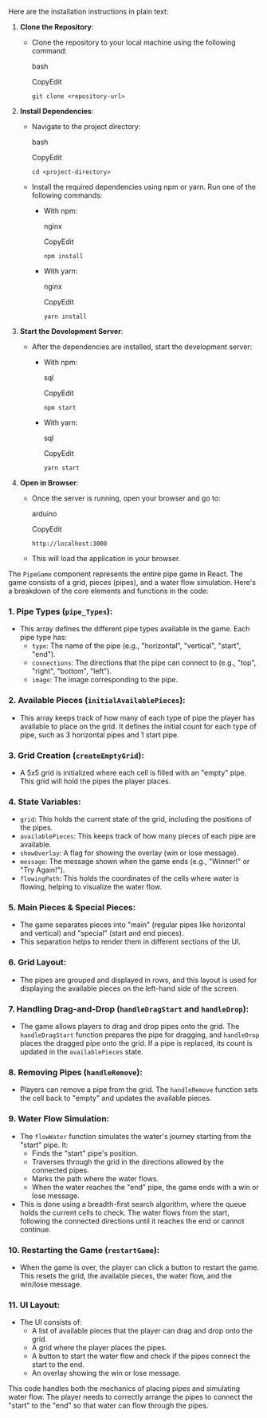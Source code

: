 Here are the installation instructions in plain text:

1.  **Clone the Repository**:

    -   Clone the repository to your local machine using the following command:

        bash

        CopyEdit

        `git clone <repository-url>`

2.  **Install Dependencies**:

    -   Navigate to the project directory:

        bash

        CopyEdit

        `cd <project-directory>`

    -   Install the required dependencies using npm or yarn. Run one of the following commands:
        -   With npm:

            nginx

            CopyEdit

            `npm install`

        -   With yarn:

            nginx

            CopyEdit

            `yarn install`

3.  **Start the Development Server**:

    -   After the dependencies are installed, start the development server:
        -   With npm:

            sql

            CopyEdit

            `npm start`

        -   With yarn:

            sql

            CopyEdit

            `yarn start`

4.  **Open in Browser**:

    -   Once the server is running, open your browser and go to:

        arduino

        CopyEdit

        `http://localhost:3000`

    -   This will load the application in your browser.


The `PipeGame` component represents the entire pipe game in React. The game consists of a grid, pieces (pipes), and a water flow simulation. Here's a breakdown of the core elements and functions in the code:

### 1\. **Pipe Types (`pipe_Types`)**:

-   This array defines the different pipe types available in the game. Each pipe type has:
    -   `type`: The name of the pipe (e.g., "horizontal", "vertical", "start", "end").
    -   `connections`: The directions that the pipe can connect to (e.g., "top", "right", "bottom", "left").
    -   `image`: The image corresponding to the pipe.

### 2\. **Available Pieces (`initialAvailablePieces`)**:

-   This array keeps track of how many of each type of pipe the player has available to place on the grid. It defines the initial count for each type of pipe, such as 3 horizontal pipes and 1 start pipe.

### 3\. **Grid Creation (`createEmptyGrid`)**:

-   A 5x5 grid is initialized where each cell is filled with an "empty" pipe. This grid will hold the pipes the player places.

### 4\. **State Variables**:

-   `grid`: This holds the current state of the grid, including the positions of the pipes.
-   `availablePieces`: This keeps track of how many pieces of each pipe are available.
-   `showOverlay`: A flag for showing the overlay (win or lose message).
-   `message`: The message shown when the game ends (e.g., "Winner!" or "Try Again!").
-   `flowingPath`: This holds the coordinates of the cells where water is flowing, helping to visualize the water flow.

### 5\. **Main Pieces & Special Pieces**:

-   The game separates pieces into "main" (regular pipes like horizontal and vertical) and "special" (start and end pieces).
-   This separation helps to render them in different sections of the UI.

### 6\. **Grid Layout**:

-   The pipes are grouped and displayed in rows, and this layout is used for displaying the available pieces on the left-hand side of the screen.

### 7\. **Handling Drag-and-Drop (`handleDragStart` and `handleDrop`)**:

-   The game allows players to drag and drop pipes onto the grid. The `handleDragStart` function prepares the pipe for dragging, and `handleDrop` places the dragged pipe onto the grid. If a pipe is replaced, its count is updated in the `availablePieces` state.

### 8\. **Removing Pipes (`handleRemove`)**:

-   Players can remove a pipe from the grid. The `handleRemove` function sets the cell back to "empty" and updates the available pieces.

### 9\. **Water Flow Simulation**:

-   The `flowWater` function simulates the water's journey starting from the "start" pipe. It:
    -   Finds the "start" pipe's position.
    -   Traverses through the grid in the directions allowed by the connected pipes.
    -   Marks the path where the water flows.
    -   When the water reaches the "end" pipe, the game ends with a win or lose message.
-   This is done using a breadth-first search algorithm, where the queue holds the current cells to check. The water flows from the start, following the connected directions until it reaches the end or cannot continue.

### 10\. **Restarting the Game (`restartGame`)**:

-   When the game is over, the player can click a button to restart the game. This resets the grid, the available pieces, the water flow, and the win/lose message.

### 11\. **UI Layout**:

-   The UI consists of:
    -   A list of available pieces that the player can drag and drop onto the grid.
    -   A grid where the player places the pipes.
    -   A button to start the water flow and check if the pipes connect the start to the end.
    -   An overlay showing the win or lose message.

This code handles both the mechanics of placing pipes and simulating water flow. The player needs to correctly arrange the pipes to connect the "start" to the "end" so that water can flow through the pipes.
